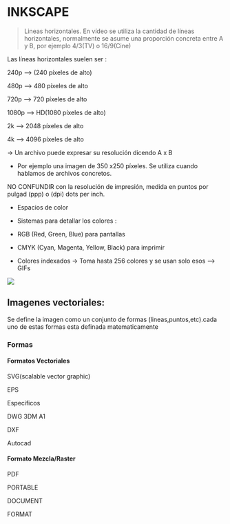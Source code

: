 # INKSCAPE

> Lineas horizontales. En vídeo se utiliza la cantidad de líneas horizontales, normalmente se asume una proporción concreta entre A y B, por ejemplo 4/3(TV)
o 16/9(Cine)

Las líneas horizontales suelen ser :

240p --> (240 píxeles de alto)

480p --> 480 píxeles de alto

720p --> 720 píxeles de alto

1080p --> HD(1080 píxeles de alto)

2k --> 2048 píxeles de alto 

4k --> 4096 píxeles de alto


-> Un archivo puede expresar su resolución dicendo A x B

 - Por ejemplo una imagen de 350 x250 píxeles. Se utiliza cuando hablamos de archivos concretos.

NO CONFUNDIR con la resolución de impresión, medida en puntos por pulgad (ppp) o (dpi) dots per inch.


- Espacios de color 

 - Sistemas para detallar los colores :

 - RGB (Red, Green, Blue) para pantallas

 - CMYK (Cyan, Magenta, Yellow, Black) para imprimir

 - Colores indexados -> Toma hasta 256 colores y se usan solo esos --> GIFs

![](https://c.tenor.com/_SPMSIgwlT8AAAAC/kid-run.gif)



## Imagenes vectoriales:
Se define la imagen como un conjunto de formas (lineas,puntos,etc).cada uno de estas formas esta definada matematicamente

### Formas 

#### Formatos Vectoriales

SVG(scalable vector graphic)

EPS

Especificos

DWG 3DM A1

DXF

Autocad

#### Formato Mezcla/Raster

PDF

PORTABLE

DOCUMENT

FORMAT
